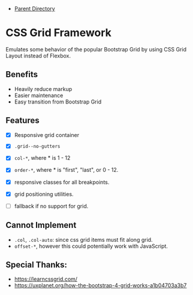 - [Parent Directory](../)

# CSS Grid Framework
Emulates some behavior of the popular Bootstrap Grid 
by using CSS Grid Layout instead of Flexbox.


## Benefits
- Heavily reduce markup
- Easier maintenance
- Easy transition from Bootstrap Grid


## Features
- [x] Responsive grid container 
- [x] `.grid--no-gutters`
- [x] `col-*`, where * is 1 - 12
- [x] `order-*`, where * is "first", "last", or 0 - 12.
- [x] responsive classes for all breakpoints.
- [x] grid positioning utilities.
- [ ] fallback if no support for grid.


## Cannot Implement
- `.col`, `.col-auto`: since css grid items must fit along grid.
- `offset-*`, however this could potentially work with JavaScript.


## Special Thanks:
- https://learncssgrid.com/
- https://uxplanet.org/how-the-bootstrap-4-grid-works-a1b04703a3b7

